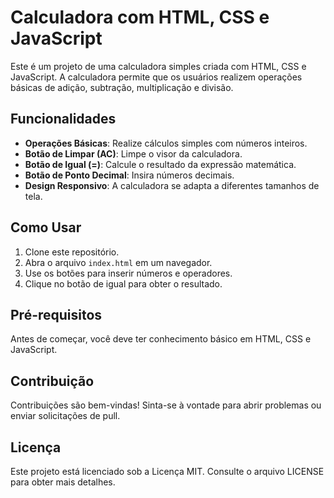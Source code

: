 # Calculadora com HTML, CSS e JavaScript

Este é um projeto de uma calculadora simples criada com HTML, CSS e JavaScript. A calculadora permite que os usuários realizem operações básicas de adição, subtração, multiplicação e divisão.

## Funcionalidades

- **Operações Básicas**: Realize cálculos simples com números inteiros.
- **Botão de Limpar (AC)**: Limpe o visor da calculadora.
- **Botão de Igual (=)**: Calcule o resultado da expressão matemática.
- **Botão de Ponto Decimal**: Insira números decimais.
- **Design Responsivo**: A calculadora se adapta a diferentes tamanhos de tela.

## Como Usar

1. Clone este repositório.
2. Abra o arquivo `index.html` em um navegador.
3. Use os botões para inserir números e operadores.
4. Clique no botão de igual para obter o resultado.

## Pré-requisitos

Antes de começar, você deve ter conhecimento básico em HTML, CSS e JavaScript.

## Contribuição

Contribuições são bem-vindas! Sinta-se à vontade para abrir problemas ou enviar solicitações de pull.

## Licença

Este projeto está licenciado sob a Licença MIT. Consulte o arquivo LICENSE para obter mais detalhes.
